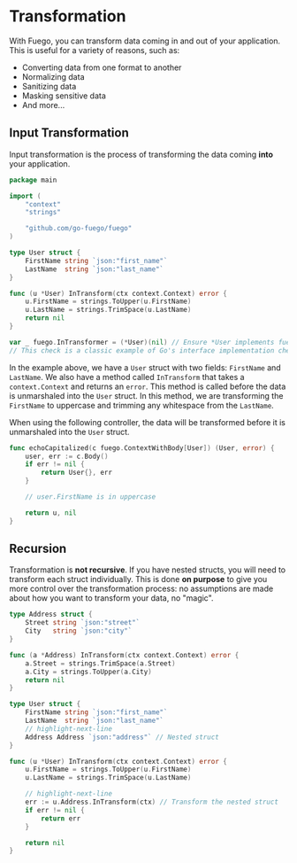 # Transformation

With Fuego, you can transform data coming in and out of your application. This is useful for a variety of reasons, such as:

- Converting data from one format to another
- Normalizing data
- Sanitizing data
- Masking sensitive data
- And more...

## Input Transformation

Input transformation is the process of transforming the data coming **into** your application.

```go
package main

import (
	"context"
	"strings"

	"github.com/go-fuego/fuego"
)

type User struct {
	FirstName string `json:"first_name"`
	LastName  string `json:"last_name"`
}

func (u *User) InTransform(ctx context.Context) error {
	u.FirstName = strings.ToUpper(u.FirstName)
	u.LastName = strings.TrimSpace(u.LastName)
	return nil
}

var _ fuego.InTransformer = (*User)(nil) // Ensure *User implements fuego.InTransformer
// This check is a classic example of Go's interface implementation check and we highly recommend to use it
```

In the example above, we have a `User` struct with two fields: `FirstName` and `LastName`. We also have a method called `InTransform` that takes a `context.Context` and returns an `error`. This method is called before the data is unmarshaled into the `User` struct. In this method, we are transforming the `FirstName` to uppercase and trimming any whitespace from the `LastName`.

When using the following controller, the data will be transformed before it is unmarshaled into the `User` struct.

```go
func echoCapitalized(c fuego.ContextWithBody[User]) (User, error) {
	user, err := c.Body()
	if err != nil {
		return User{}, err
	}

	// user.FirstName is in uppercase

	return u, nil
}
```

## Recursion

Transformation is **not recursive**. If you have nested structs, you will need to transform each struct individually. This is done **on purpose** to give you more control over the transformation process: no assumptions are made about how you want to transform your data, no "magic".

```go
type Address struct {
	Street string `json:"street"`
	City   string `json:"city"`
}

func (a *Address) InTransform(ctx context.Context) error {
	a.Street = strings.TrimSpace(a.Street)
	a.City = strings.ToUpper(a.City)
	return nil
}

type User struct {
	FirstName string `json:"first_name"`
	LastName  string `json:"last_name"`
	// highlight-next-line
	Address Address `json:"address"` // Nested struct
}

func (u *User) InTransform(ctx context.Context) error {
	u.FirstName = strings.ToUpper(u.FirstName)
	u.LastName = strings.TrimSpace(u.LastName)

	// highlight-next-line
	err := u.Address.InTransform(ctx) // Transform the nested struct
	if err != nil {
		return err
	}

	return nil
}
```
